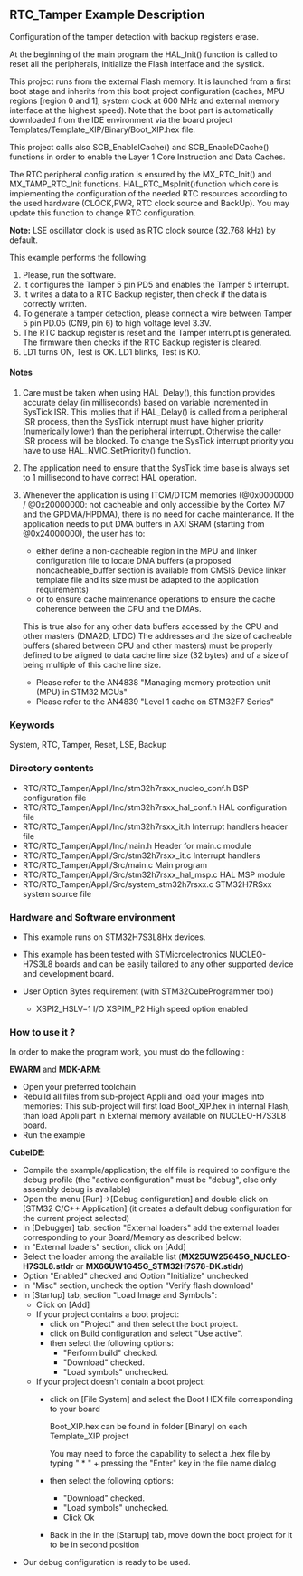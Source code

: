 ## <b>RTC_Tamper Example Description</b>

Configuration of the tamper detection with backup registers erase.

At the beginning of the main program the HAL_Init() function is called to reset
all the peripherals, initialize the Flash interface and the systick.

This project runs from the external Flash memory. It is launched from a first boot stage and inherits from this boot project
configuration (caches, MPU regions [region 0 and 1], system clock at 600 MHz and external memory interface at the highest speed).
Note that the boot part is automatically downloaded from the IDE environment via the board project Templates/Template_XIP/Binary/Boot_XIP.hex file.

This project calls also SCB_EnableICache() and SCB_EnableDCache() functions in order to enable
the Layer 1 Core Instruction and Data Caches.

The RTC peripheral configuration is ensured by the MX_RTC_Init() and MX_TAMP_RTC_Init functions.
HAL_RTC_MspInit()function which core is implementing the configuration of the needed RTC resources
according to the used hardware (CLOCK,PWR, RTC clock source and BackUp). 
You may update this function to change RTC configuration.

**Note:**
 LSE oscillator clock is used as RTC clock source (32.768 kHz) by default.

This example performs the following:

1. Please, run the software.
2. It configures the Tamper 5 pin PD5 and enables the Tamper 5 interrupt.
3. It writes a data to a RTC Backup register, then check if the data is correctly written.
4. To generate a tamper detection, please connect a wire between Tamper 5 pin PD.05 (CN9, pin 6) to high voltage level 3.3V.
5. The RTC backup register is reset and the Tamper interrupt is generated.
   The firmware then checks if the RTC Backup register is cleared.
6. LD1 turns ON, Test is OK.
   LD1 blinks, Test is KO.

#### <b>Notes</b>

 1. Care must be taken when using HAL_Delay(), this function provides accurate delay (in milliseconds)
    based on variable incremented in SysTick ISR. This implies that if HAL_Delay() is called from
    a peripheral ISR process, then the SysTick interrupt must have higher priority (numerically lower)
    than the peripheral interrupt. Otherwise the caller ISR process will be blocked.
    To change the SysTick interrupt priority you have to use HAL_NVIC_SetPriority() function.

 2. The application need to ensure that the SysTick time base is always set to 1 millisecond
    to have correct HAL operation.

 3. Whenever the application is using ITCM/DTCM memories (@0x0000000 / @0x20000000: not cacheable and only accessible
    by the Cortex M7 and the GPDMA/HPDMA), there is no need for cache maintenance.
    If the application needs to put DMA buffers in AXI SRAM (starting from @0x24000000), the user has to:
    - either define a non-cacheable region in the MPU and linker configuration file to locate DMA buffers
      (a proposed noncacheable_buffer section is available from CMSIS Device linker template file and its size must
      be adapted to the application requirements)
    - or to ensure cache maintenance operations to ensure the cache coherence between the CPU and the DMAs.

    This is true also for any other data buffers accessed by the CPU and other masters (DMA2D, LTDC)
    The addresses and the size of cacheable buffers (shared between CPU and other masters)
    must be properly defined to be aligned to data cache line size (32 bytes) and of a size of being multiple
    of this cache line size.
    - Please refer to the AN4838 "Managing memory protection unit (MPU) in STM32 MCUs"
    - Please refer to the AN4839 "Level 1 cache on STM32F7 Series"

### <b>Keywords</b>

System, RTC, Tamper, Reset, LSE, Backup

### <b>Directory contents</b>

  - RTC/RTC_Tamper/Appli/Inc/stm32h7rsxx_nucleo_conf.h    BSP configuration file
  - RTC/RTC_Tamper/Appli/Inc/stm32h7rsxx_hal_conf.h    HAL configuration file
  - RTC/RTC_Tamper/Appli/Inc/stm32h7rsxx_it.h          Interrupt handlers header file
  - RTC/RTC_Tamper/Appli/Inc/main.h                  Header for main.c module
  - RTC/RTC_Tamper/Appli/Src/stm32h7rsxx_it.c          Interrupt handlers
  - RTC/RTC_Tamper/Appli/Src/main.c                  Main program
  - RTC/RTC_Tamper/Appli/Src/stm32h7rsxx_hal_msp.c     HAL MSP module
  - RTC/RTC_Tamper/Appli/Src/system_stm32h7rsxx.c      STM32H7RSxx system source file


### <b>Hardware and Software environment</b> 
  - This example runs on STM32H7S3L8Hx devices.
  - This example has been tested with STMicroelectronics NUCLEO-H7S3L8
    boards and can be easily tailored to any other supported device
    and development board.

  - User Option Bytes requirement (with STM32CubeProgrammer tool)

    - XSPI2_HSLV=1     I/O XSPIM_P2 High speed option enabled

### <b>How to use it ?</b>

In order to make the program work, you must do the following :

**EWARM** and **MDK-ARM**:

 - Open your preferred toolchain
 - Rebuild all files from sub-project Appli and load your images into memories: This sub-project will first load Boot_XIP.hex in internal Flash,
   than load Appli part in External memory available on NUCLEO-H7S3L8 board.
 - Run the example

**CubeIDE**:

 - Compile the example/application; the elf file is required to configure the debug profile (the "active configuration" must be "debug", else only assembly debug is available)
 - Open the menu [Run]->[Debug configuration] and double click on  [STM32 C/C++ Application] (it creates a default debug configuration for the current project selected)
 - In [Debugger] tab, section "External  loaders" add the external loader corresponding to your Board/Memory as described below:
 - In "External loaders" section, click on [Add]
 - Select the loader among the available list (**MX25UW25645G_NUCLEO-H7S3L8.stldr** or **MX66UW1G45G_STM32H7S78-DK.stldr**)
 - Option "Enabled" checked and Option "Initialize" unchecked
 - In "Misc" section, uncheck the option "Verify flash download"
 - In [Startup] tab, section "Load Image and Symbols":
   - Click on [Add]
   - If your project contains a boot project:
     - click on "Project" and then select the boot project.
     - click on Build configuration and select "Use active".
     - then select the following options:
       - "Perform build" checked.
       - "Download" checked.
       - "Load symbols" unchecked.
   - If your project doesn't contain a boot project:
     - click on [File System] and select the Boot HEX file corresponding to your board

        Boot_XIP.hex can be found in folder [Binary] on each Template_XIP project

        You may need to force the capability to select a .hex file by typing " * " + pressing the "Enter" key in the file name dialog

     - then select the following options:
       - "Download"      checked.
       - "Load symbols" unchecked.
       - Click Ok
     - Back in the in the [Startup] tab, move down the boot project for it to be in second position
 - Our debug configuration is ready to be used.
